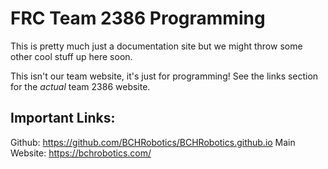 # FRC Team 2386 Programming

This is pretty much just a documentation site but we might throw some other cool stuff up here soon.

This isn't our team website, it's just for programming! See the links section for the *actual* team 2386 website.

## Important Links:

Github: https://github.com/BCHRobotics/BCHRobotics.github.io
Main Website: https://bchrobotics.com/
